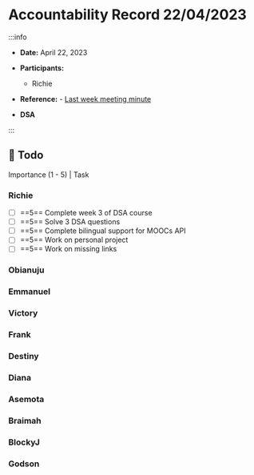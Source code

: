 Accountability Record 22/04/2023
===


:::info
- **Date:** April 22, 2023
- **Participants:**
    - Richie


- **Reference:** - [Last week meeting minute](https://hackmd.io/IyatTq35Q82bCXJ-6bZTaQ)

- **DSA**
<!--     
    - https://leetcode.com/problems/valid-sudoku/
    - https://leetcode.com/problems/encode-and-decode-strings/
    - https://leetcode.com/problems/longest-consecutive-sequence/ -->

:::


:closed_book: Todo
--
Importance (1 - 5) | Task

### Richie
- [ ] ==5== Complete week 3 of DSA course
- [ ] ==5== Solve 3 DSA questions
- [ ] ==5== Complete bilingual support for MOOCs API
- [ ] ==5== Work on personal project
- [ ] ==5== Work on missing links

### Obianuju


### Emmanuel
 

### Victory

 
### Frank


### Destiny



### Diana


### Asemota


### Braimah


### BlockyJ


### Godson
